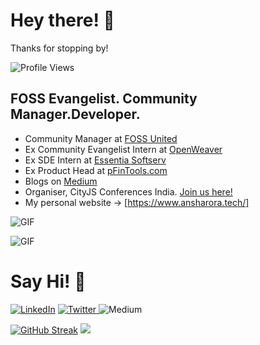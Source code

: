 # Hey there! 👋


Thanks for stopping by!

![Profile Views](https://komarev.com/ghpvc/?username=ansharora28&label=VIEWS)

## FOSS Evangelist. Community Manager.Developer.



- Community Manager at [FOSS United](https://fossunited.org/about)
- Ex Community Evangelist Intern at [OpenWeaver](https://www.openweaver.com/)
- Ex SDE Intern at [Essentia Softserv](https://essentia.dev/)
- Ex Product Head at [pFinTools.com](https://pfintools.com/)
- Blogs on [Medium](https://medium.com/@ansharora2802)
- Organiser, CityJS Conferences India. [Join us here!](http://t.me/fossunitedchennai)
- My personal website -> [https://www.ansharora.tech/]


![GIF](https://repository-images.githubusercontent.com/588181932/e36ec678-7984-4cdd-8e4c-a3932772ff8e)


![GIF](assets/Error.gif)

# Say Hi! 📱

<a href="https://www.linkedin.com/in/ANSHARORAKE2/"><img alt="LinkedIn" src="https://img.shields.io/badge/linkedin- ansharorake2-%230077B5.svg?&style=for-the-badge&logo=linkedin&logoColor=white"/></a> 
<a href="https://twitter.com/ansharora28">
<img alt="Twitter" src="https://img.shields.io/badge/TWITTER - ansharora28-%231DA1F2.svg?&style=for-the-badge&logo=Twitter&logoColor=white"/>
<a href="https://medium.com/@ansharora2802"></a>
<img alt="Medium" src="https://img.shields.io/badge/Medium-@ansharora2802-%23000000.svg?&style=for-the-badge&logo=Medium&logoColor=white"/></a>


[![GitHub Streak](https://streak-stats.demolab.com?user=ansharora28&theme=dark)](https://git.io/streak-stats)
<img src="https://github-profile-trophy.vercel.app/?username=ansharora28&row=1&column=9">
